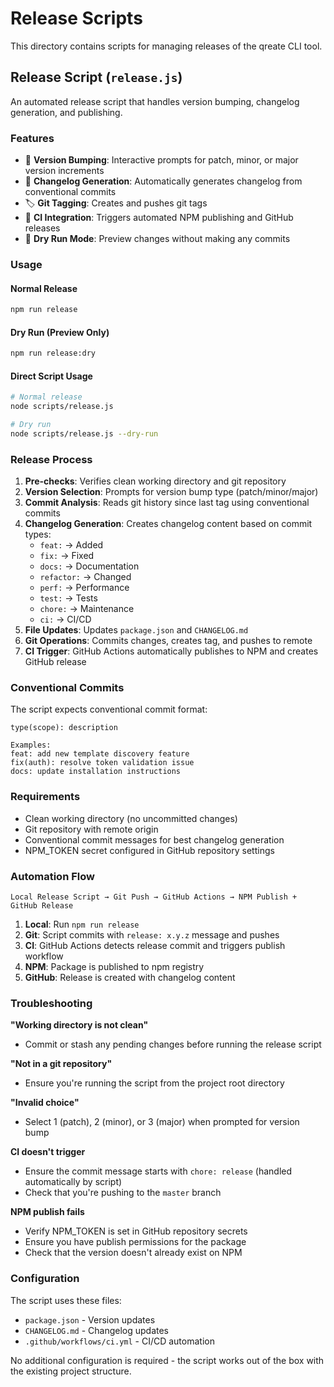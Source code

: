 # Release Scripts

This directory contains scripts for managing releases of the qreate CLI tool.

## Release Script (`release.js`)

An automated release script that handles version bumping, changelog generation, and publishing.

### Features

- 🔢 **Version Bumping**: Interactive prompts for patch, minor, or major version increments
- 📝 **Changelog Generation**: Automatically generates changelog from conventional commits
- 🏷️ **Git Tagging**: Creates and pushes git tags
- 🚀 **CI Integration**: Triggers automated NPM publishing and GitHub releases
- 🧪 **Dry Run Mode**: Preview changes without making any commits

### Usage

#### Normal Release
```bash
npm run release
```

#### Dry Run (Preview Only)
```bash
npm run release:dry
```

#### Direct Script Usage
```bash
# Normal release
node scripts/release.js

# Dry run
node scripts/release.js --dry-run
```

### Release Process

1. **Pre-checks**: Verifies clean working directory and git repository
2. **Version Selection**: Prompts for version bump type (patch/minor/major)
3. **Commit Analysis**: Reads git history since last tag using conventional commits
4. **Changelog Generation**: Creates changelog content based on commit types:
   - `feat:` → Added
   - `fix:` → Fixed
   - `docs:` → Documentation
   - `refactor:` → Changed
   - `perf:` → Performance
   - `test:` → Tests
   - `chore:` → Maintenance
   - `ci:` → CI/CD
5. **File Updates**: Updates `package.json` and `CHANGELOG.md`
6. **Git Operations**: Commits changes, creates tag, and pushes to remote
7. **CI Trigger**: GitHub Actions automatically publishes to NPM and creates GitHub release

### Conventional Commits

The script expects conventional commit format:
```
type(scope): description

Examples:
feat: add new template discovery feature
fix(auth): resolve token validation issue
docs: update installation instructions
```

### Requirements

- Clean working directory (no uncommitted changes)
- Git repository with remote origin
- Conventional commit messages for best changelog generation
- NPM_TOKEN secret configured in GitHub repository settings

### Automation Flow

```
Local Release Script → Git Push → GitHub Actions → NPM Publish + GitHub Release
```

1. **Local**: Run `npm run release`
2. **Git**: Script commits with `release: x.y.z` message and pushes
3. **CI**: GitHub Actions detects release commit and triggers publish workflow
4. **NPM**: Package is published to npm registry
5. **GitHub**: Release is created with changelog content

### Troubleshooting

**"Working directory is not clean"**
- Commit or stash any pending changes before running the release script

**"Not in a git repository"**
- Ensure you're running the script from the project root directory

**"Invalid choice"**
- Select 1 (patch), 2 (minor), or 3 (major) when prompted for version bump

**CI doesn't trigger**
- Ensure the commit message starts with `chore: release` (handled automatically by script)
- Check that you're pushing to the `master` branch

**NPM publish fails**
- Verify NPM_TOKEN is set in GitHub repository secrets
- Ensure you have publish permissions for the package
- Check that the version doesn't already exist on NPM

### Configuration

The script uses these files:
- `package.json` - Version updates
- `CHANGELOG.md` - Changelog updates
- `.github/workflows/ci.yml` - CI/CD automation

No additional configuration is required - the script works out of the box with the existing project structure.
